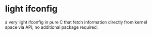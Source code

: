 # light ifconfig
a very light ifconfig in pure C that fetch information directly from kernel space via API;
no additional package required;
